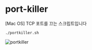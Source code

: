 # port-killer
[Mac OS] TCP 포트를 끄는 스크립트입니다

```
./portkiller.sh
```

![portkiller](https://user-images.githubusercontent.com/61671343/200732542-fff7cd0f-51f6-4001-9be4-1ed26aea1ae5.gif)
